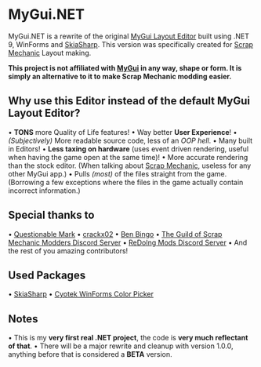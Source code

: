# MyGui.NET
MyGui.NET is a rewrite of the original [MyGui Layout Editor](http://mygui.info/) built using .NET 9, WinForms and [SkiaSharp](https://github.com/mono/SkiaSharp). This version was specifically created for [Scrap Mechanic](https://store.steampowered.com/app/387990/Scrap_Mechanic/) Layout making.

**This project is not affiliated with [MyGui](http://mygui.info/) in any way, shape or form. It is simply an alternative to it to make Scrap Mechanic modding easier.**

## Why use this Editor instead of the default MyGui Layout Editor?
• **TONS** more Quality of Life features!
• Way better **User Experience**!
• *(Subjectively)* More readable source code, less of an *OOP hell*.
• Many built in Editors!
• **Less taxing on hardware** (uses event driven rendering, useful when having the game open at the same time)!
• More accurate rendering than the stock editor. (When talking about [Scrap Mechanic](https://store.steampowered.com/app/387990/Scrap_Mechanic/), useless for any other MyGui app.)
• Pulls *(most)* of the files straight from the game. (Borrowing a few exceptions where the files in the game actually contain incorrect information.)

## Special thanks to
• [Questionable Mark](https://github.com/QuestionableM)
• [crackx02](https://github.com/crackx02)
• [Ben Bingo](https://github.com/Ben-Bingo)
• [The Guild of Scrap Mechanic Modders Discord Server](https://discord.gg/SVEFyus)
• [ReDoIng Mods Discord Server](https://discord.gg/DyUxeyAJRz)
• And the rest of you amazing contributors!

## Used Packages
• [SkiaSharp](https://github.com/mono/SkiaSharp)
• [Cyotek WinForms Color Picker](https://github.com/cyotek/Cyotek.Windows.Forms.ColorPicker)

## Notes
• This is my **very first real .NET project**, the code is **very much reflectant of that**.
• There will be a major rewrite and cleanup with version 1.0.0, anything before that is considered a **BETA** version.
